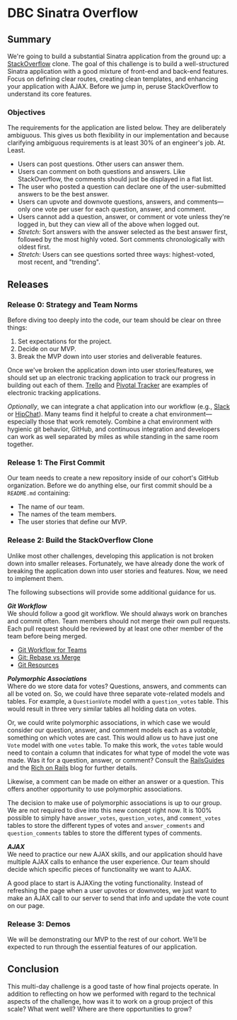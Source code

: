 # DBC Sinatra Overflow

## Summary

We're going to build a substantial Sinatra application from the ground up: a [StackOverflow](http://stackoverflow.com) clone.  The goal of this challenge is to build a well-structured Sinatra application with a good mixture of front-end and back-end features.  Focus on defining clear routes, creating clean templates, and enhancing your application with AJAX.  Before we jump in, peruse StackOverflow to understand its core features.

### Objectives
The requirements for the application are listed below.  They are deliberately ambiguous.  This gives us both flexibility in our implementation and because clarifying ambiguous requirements is at least 30% of an engineer's job.  At. Least.

- Users can post questions.  Other users can answer them.
- Users can comment on both questions and answers.  Like StackOverflow, the comments should just be displayed in a flat list.
- The user who posted a question can declare one of the user-submitted answers to be the best answer.
- Users can upvote and downvote questions, answers, and comments—only one vote per user for each question, answer, and comment.
- Users cannot add a question, answer, or comment or vote unless they're logged in, but they can view all of the above when logged out.
- *Stretch:*  Sort answers with the answer selected as the best answer first, followed by the most highly voted.  Sort comments chronologically with oldest first.
- *Stretch:*  Users can see questions sorted three ways: highest-voted, most recent, and "trending".


## Releases
### Release 0:  Strategy and Team Norms
Before diving too deeply into the code, our team should be clear on three things:

1. Set expectations for the project.
2. Decide on our MVP.
3. Break the MVP down into user stories and deliverable features.


Once we've broken the application down into user stories/features, we should set up an electronic tracking application to track our progress in building out each of them.  [Trello][] and [Pivotal Tracker][] are examples of electronic tracking applications.

*Optionally*,  we can integrate a chat application into our workflow (e.g., [Slack][] or [HipChat][]).  Many teams find it helpful to create a chat environment—especially those that work remotely.  Combine a chat environment with hygienic git behavior, GitHub, and continuous integration and developers can work as well separated by miles as while standing in the same room together.


### Release 1:  The First Commit
Our team needs to create a new repository inside of our cohort's GitHub organization.  Before we do anything else, our first commit should be a `README.md` containing:

 * The name of our team.
 * The names of the team members.
 * The user stories that define our MVP.


### Release 2:  Build the StackOverflow Clone
Unlike most other challenges, developing this application is not broken down into smaller releases.  Fortunately, we have already done the work of breaking the application down into user stories and features.  Now, we need to implement them.

The following subsections will provide some additional guidance for us.

***Git Workflow***  
We should follow a good git workflow.  We should always work on branches and commit often.  Team members should not merge their own pull requests.  Each pull request should be reviewed by at least one other member of the team before being merged.

- [Git Workflow for Teams](https://gist.github.com/mikelikesbikes/ccbf4c7fd90e647138c6)
- [Git: Rebase vs Merge](https://www.atlassian.com/git/tutorials/merging-vs-rebasing/)
- [Git Resources](http://git-scm.com/book/en/v2/Getting-Started-About-Version-Control)


***Polymorphic Associations***  
Where do we store data for votes?  Questions, answers, and comments can all be voted on.  So, we could have three separate vote-related models and tables.  For example, a `QuestionVote` model with a `question_votes` table.  This would result in three very similar tables all holding data on votes.

Or, we could write polymorphic associations, in which case we would consider our question, answer, and comment models each as a *votable*, something on which votes are cast.  This would allow us to have just one `Vote` model with one `votes` table.  To make this work, the `votes` table would need to contain a column that indicates for what type of model the vote was made.  Was it for a question, answer, or comment?  Consult the [RailsGuides][polymorphic associations] and the [Rich on Rails][rorpa] blog for further details.

Likewise, a comment can be made on either an answer or a question.  This offers another opportunity to use polymorphic associations.

The decision to make use of polymorphic associations is up to our group.  We are not required to dive into this new concept right now.  It is 100% possible to simply have `answer_votes`, `question_votes`, and `comment_votes` tables to store the different types of votes and `answer_comments` and `question_comments` tables to store the different types of comments.


***AJAX***  
We need to practice our new AJAX skills, and our application should have multiple AJAX calls to enhance the user experience.  Our team should decide which specific pieces of functionality we want to AJAX.

A good place to start is AJAXing the voting functionality.  Instead of refreshing the page when a user upvotes or downvotes, we just want to make an AJAX call to our server to send that info and update the vote count on our page.


### Release 3:  Demos
We will be demonstrating our MVP to the rest of our cohort.  We'll be expected to run through the essential features of our application.


## Conclusion
This multi-day challenge is a good taste of how final projects operate.  In addition to reflecting on how we performed with regard to the technical aspects of the challenge, how was it to work on a group project of this scale?  What went well?  Where are there opportunities to grow?


[cls]: http://en.wikipedia.org/wiki/Command-line_interface
[HipChat]: https://www.hipchat.com/
[mock schema design]: readme-assets/three-vote-tables.png
[Pivotal Tracker]: http://www.pivotaltracker.com/
[Polymorphic associations]: http://guides.rubyonrails.org/association_basics.html#polymorphic-associations
[rorpa]: http://richonrails.com/articles/polymorphic-associations-in-rails
[Slack]: https://slack.com/
[Trello]: https://trello.com/
